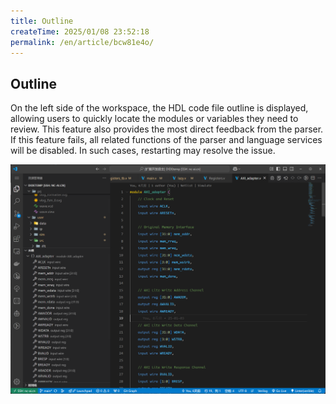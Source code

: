 ```yaml
---
title: Outline
createTime: 2025/01/08 23:52:18
permalink: /en/article/bcw81e4o/
---
```


## Outline

On the left side of the workspace, the HDL code file outline is displayed, allowing users to quickly locate the modules or variables they need to review. This feature also provides the most direct feedback from the parser. If this feature fails, all related functions of the parser and language services will be disabled. In such cases, restarting may resolve the issue.

![](./images/outline.png)